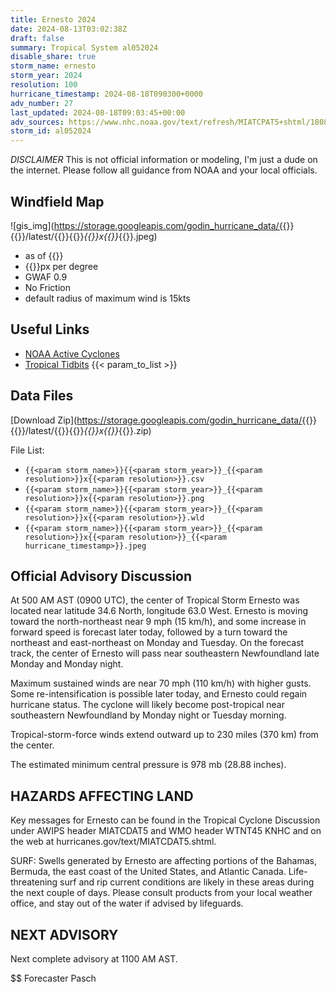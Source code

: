 ```yaml
---
title: Ernesto 2024
date: 2024-08-13T03:02:38Z
draft: false
summary: Tropical System al052024
disable_share: true
storm_name: ernesto
storm_year: 2024
resolution: 100
hurricane_timestamp: 2024-08-18T090300+0000
adv_number: 27
last_updated: 2024-08-18T09:03:45+00:00
adv_sources: https://www.nhc.noaa.gov/text/refresh/MIATCPAT5+shtml/180843.shtml;https://www.nhc.noaa.gov/refresh/graphics_at5+shtml/085847.shtml?cone
storm_id: al052024
---
```

*DISCLAIMER* This is not official information or modeling, I'm just a dude on the internet.  Please follow all guidance from NOAA and your local officials.

## Windfield Map
![gis_img](https://storage.googleapis.com/godin_hurricane_data/{{<param storm_name>}}{{<param storm_year>}}/latest/{{<param storm_name>}}{{<param storm_year>}}_{{<param resolution>}}x{{<param resolution>}}_{{<param hurricane_timestamp>}}.jpeg)

- as of {{<param last_updated>}}
- {{<param resolution>}}px per degree
- GWAF 0.9
- No Friction
- default radius of maximum wind is 15kts

## Useful Links
- [NOAA Active Cyclones](https://www.nhc.noaa.gov/)
- [Tropical Tidbits](https://www.tropicaltidbits.com/storminfo/)
{{< param_to_list >}}

## Data Files
[Download Zip](https://storage.googleapis.com/godin_hurricane_data/{{<param storm_name>}}{{<param storm_year>}}/latest/{{<param storm_name>}}{{<param storm_year>}}_{{<param resolution>}}x{{<param resolution>}}_{{<param hurricane_timestamp>}}.zip)

File List:
- `{{<param storm_name>}}{{<param storm_year>}}_{{<param resolution>}}x{{<param resolution>}}.csv`
- `{{<param storm_name>}}{{<param storm_year>}}_{{<param resolution>}}x{{<param resolution>}}.png`
- `{{<param storm_name>}}{{<param storm_year>}}_{{<param resolution>}}x{{<param resolution>}}.wld`
- `{{<param storm_name>}}{{<param storm_year>}}_{{<param resolution>}}x{{<param resolution>}}_{{<param hurricane_timestamp>}}.jpeg`


## Official Advisory Discussion
At 500 AM AST (0900 UTC), the center of Tropical Storm Ernesto was 
located near latitude 34.6 North, longitude 63.0 West. Ernesto is 
moving toward the north-northeast near 9 mph (15 km/h),  and some 
increase in forward speed is forecast later today, followed by a 
turn toward the northeast and east-northeast on Monday and Tuesday. 
On the forecast track, the center of Ernesto will pass near 
southeastern Newfoundland late Monday and Monday night.
 
Maximum sustained winds are near 70 mph (110 km/h) with higher 
gusts.  Some re-intensification is possible later today, and Ernesto 
could regain hurricane status.  The cyclone will likely become 
post-tropical near southeastern Newfoundland by Monday night or 
Tuesday morning.
 
Tropical-storm-force winds extend outward up to 230 miles (370 km)
from the center.
 
The estimated minimum central pressure is 978 mb (28.88 inches).
 
 
HAZARDS AFFECTING LAND
----------------------
Key messages for Ernesto can be found in the Tropical Cyclone
Discussion under AWIPS header MIATCDAT5 and WMO header WTNT45 KNHC
and on the web at hurricanes.gov/text/MIATCDAT5.shtml.
 
SURF:  Swells generated by Ernesto are affecting portions of the 
Bahamas, Bermuda, the east coast of the United States, and Atlantic 
Canada.  Life-threatening surf and rip current conditions are likely 
in these areas during the next couple of days.  Please consult 
products from your local weather office, and stay out of the water 
if advised by lifeguards.
 
 
NEXT ADVISORY
-------------
Next complete advisory at 1100 AM AST.
 
$$
Forecaster Pasch